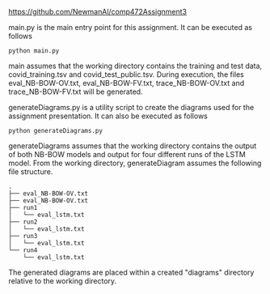 https://github.com/NewmanAl/comp472Assignment3

main.py is the main entry point for this assignment. It can be executed as follows
```
python main.py
```
main assumes that the working directory contains the training and test data, covid_training.tsv and covid_test_public.tsv. During execution, the files eval_NB-BOW-OV.txt, eval_NB-BOW-FV.txt, trace_NB-BOW-OV.txt and trace_NB-BOW-FV.txt will be generated.

generateDiagrams.py is a utility script to create the diagrams used for the assignment presentation. It can also be executed as follows
```
python generateDiagrams.py
```
generateDiagrams assumes that the working directory contains the output of both NB-BOW models and output for four different runs of the LSTM model. From the working directory, generateDiagram assumes the following file structure.
```
.
├── eval_NB-BOW-OV.txt
├── eval_NB-BOW-OV.txt
├── run1
│   └── eval_lstm.txt
├── run2
│   └── eval_lstm.txt
├── run3
│   └── eval_lstm.txt
└── run4
    └── eval_lstm.txt
```
The generated diagrams are placed within a created "diagrams" directory relative to the working directory.
